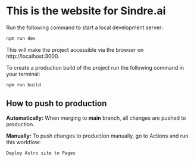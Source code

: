 # This is the website for Sindre.ai

Run the following command to start a local development server:
```sh
npm run dev
```
This will make the project accessible via the browser on http://localhost:3000.

To create a production build of the project run the following command in your terminal:
```sh
npm run build
```

## How to push to production

**Automatically:**
When merging to **main** branch, all changes are pushed to production. 

**Manually:**
To push changes to production manually, go to Actions and run this workflow:
```sh
Deploy Astro site to Pages
```
